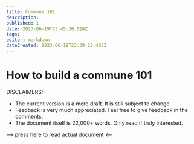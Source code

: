 ```yaml
---
title: Commune 101
description: 
published: 1
date: 2023-06-19T23:45:36.024Z
tags: 
editor: markdown
dateCreated: 2023-06-19T23:39:22.403Z
---
```


# How to build a commune 101
DISCLAIMERS:
- The current version is a mere draft. It is still subject to change.
- Feedback is very much appreciated. Feel free to give feedback in the comments.
- The document itself is 22,000+ words. Only read if truly interested.

[--> press here to read actual document <--](https://cahcaw.nl/en/Protocols_of_the_Crows)